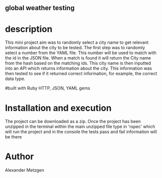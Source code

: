 ## global weather testing

# description
This mini project aim was to randomly select a city name to get relevant information about the city to be tested. The first step was to randomly select a number from the YAML file. This number will be used to match with the id in the JSON file. When a match is found it will return the City name from the hash based on the matching ids. This city name is then inputted into an API which returns information about the city. This information was then tested to see if it returned correct information, for example, the correct data type.

#built with
Ruby
HTTP, JSON, YAML gems
 
 # Installation and execution
 The project can be downloaded as a zip. Once the project has been unzipped in the terminal within the main unzipped file type in 'rspec' which will run the project and in the console the tests pass and fail information will be there
 
 # Author
 Alexander Metzgen

